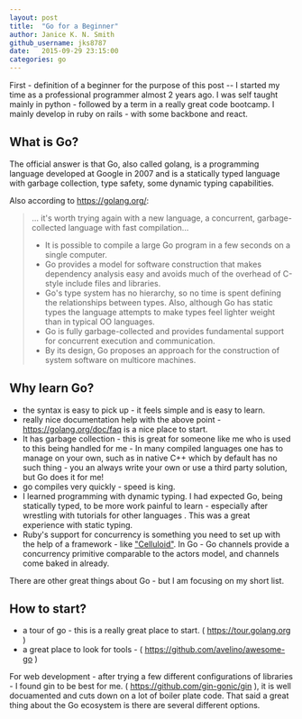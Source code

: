 ```yaml
---
layout: post
title:  "Go for a Beginner"
author: Janice K. N. Smith
github_username: jks8787
date:   2015-09-29 23:15:00
categories: go
---
```


First - definition of a beginner for the purpose of this post -- I started my time as a professional programmer almost 2 years ago. I was self taught mainly in python - followed by a term in a really great code bootcamp. I mainly develop in ruby on rails - with some backbone and react.

## What is Go?
The official answer is that Go, also called golang, is a programming language developed at Google in 2007 and is a statically typed language with garbage collection, type safety, some dynamic typing capabilities.

Also according to https://golang.org/:

> … it's worth trying again with a new language, a concurrent, garbage-collected language with fast compilation…
> <ul>
> <li>It is possible to compile a large Go program in a few seconds on a single computer.</li>
> <li>Go provides a model for software construction that makes dependency analysis easy and avoids much of the overhead of C-style include files and libraries.</li>
> <li>Go's type system has no hierarchy, so no time is spent defining the relationships between types. Also, although Go has static types the language attempts to make types feel lighter weight than in typical OO languages.</li>
> <li>Go is fully garbage-collected and provides fundamental support for concurrent execution and communication.</li>
> <li>By its design, Go proposes an approach for the construction of system software on multicore machines.</li>
></ul>

## Why learn Go?

* the syntax is easy to pick up - it feels simple and is easy to learn.
* really nice documentation help with the above point - https://golang.org/doc/faq is a nice place to start.
* It has garbage collection - this is great for someone like me who is used to this being handled for me -  In many compiled languages one has to manage on your own, such as in native C++ which by default has no such thing - you an always write your own or use a third party solution, but Go does it for me!
* go compiles very quickly - speed is king.
* I learned programming with dynamic typing. I had expected Go, being statically typed, to be more work painful to learn - especially after wrestling with tutorials for other languages . This was a great experience with static typing.
* Ruby's support for concurrency is something you need to set up with the help of a framework - like ["Celluloid"](http://celluloid.io/). In Go - Go channels provide a concurrency primitive comparable to the actors model, and channels come baked in already.

There are other great things about Go - but I am focusing on my short list.

## How to start?

* a tour of go - this is a really great place to start. ( https://tour.golang.org )
* a great place to look for tools - ( https://github.com/avelino/awesome-go )

For web development  - after trying a few different configurations of libraries - I found gin to be best for me. ( https://github.com/gin-gonic/gin ), it is well docuamented and cuts down on a lot of boiler plate code. That said a great thing about the Go ecosystem is there are several different options.
